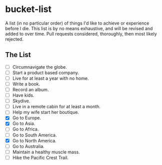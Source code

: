 bucket-list
===========

A list (in no particular order) of things I'd like to achieve or experience before I die. This list is by no means exhaustive, and will be revised and added to over time. Pull requests considered, thoroughly, then most likely rejected.

## The List

- [ ] Circumnavigate the globe.
- [ ] Start a product based company.
- [ ] Live for at least a year with no home.
- [ ] Write a book.
- [ ] Record an album.
- [ ] Have kids.
- [ ] Skydive.
- [ ] Live in a remote cabin for at least a month.
- [ ] Help my wife start her boutique.
- [x] Go to Europe.
- [x] Go to Asia.
- [ ] Go to Africa.
- [ ] Go to South America.
- [x] Go to North America.
- [ ] Go to Australia.
- [ ] Maintain a healthy muscle mass.
- [ ] Hike the Pacific Crest Trail.
